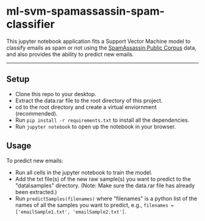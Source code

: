 # ml-svm-spamassassin-spam-classifier
This jupyter notebook application fits a Support Vector Machine model to classify emails as spam or not using the [SpamAssassin Public Corpus](https://spamassassin.apache.org/old/publiccorpus/) data, and also provides the ability to predict new emails.

---

## Setup
 - Clone this repo to your desktop.
 - Extract the data.rar file to the root directory of this project.
 - cd to the root directory and create a virtual enviornment (recommended).
 - Run `pip install -r requirements.txt` to install all the dependencies.
 - Run `jupyter notebook` to open up the notebook in your browser.

## Usage
To predict new emails:
  - Run all cells in the jupyter notebook to train the model.
  - Add the txt file(s) of the new raw sample(s) you want to predict to the "data\samples" directory. (Note: Make sure the data.rar file has already been extracted.)
  - Run `predictSamples(filenames)` where "filenames" is a python list of the names of all the samples you want to predict, e.g., `filenames = ['emailSample1.txt', 'emailSample2.txt']`.
